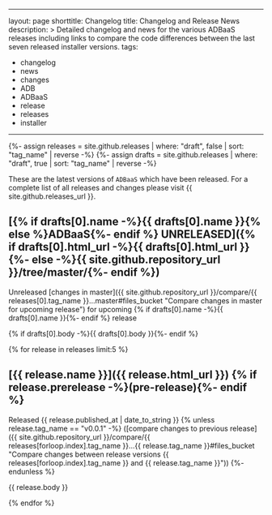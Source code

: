
---
layout: page
shorttitle: Changelog
title: Changelog and Release News
description: >
  Detailed changelog and news for the various ADBaaS releases including
  links to compare the code differences between the last seven released
  installer versions.
tags:
  - changelog
  - news
  - changes
  - ADB
  - ADBaaS
  - release
  - releases
  - installer
---

{%- assign releases = site.github.releases | where: "draft", false | sort: "tag_name" | reverse -%}
{%- assign drafts   = site.github.releases | where: "draft", true | sort: "tag_name" | reverse -%}

These are the latest versions of `ADBaaS` which have been released. For a complete list of all releases and changes please visit {{ site.github.releases_url }}.

## [{% if drafts[0].name -%}{{ drafts[0].name }}{% else %}ADBaaS{%- endif %} UNRELEASED]({% if drafts[0].html_url -%}{{ drafts[0].html_url }}{%- else -%}{{ site.github.repository_url }}/tree/master/{%- endif %})

Unreleased [changes in master]({{ site.github.repository_url }}/compare/{{ releases[0].tag_name }}...master#files_bucket "Compare changes in master for upcoming release") for upcoming {% if drafts[0].name -%}{{ drafts[0].name }}{%- endif %} release

{% if drafts[0].body -%}{{ drafts[0].body }}{%- endif %}

{% for release in releases limit:5 %}

## [{{ release.name }}]({{ release.html_url }}) {% if release.prerelease -%}(pre-release){%- endif %}

Released <time datetime="{{ release.published_at | date_to_xmlschema }}">{{ release.published_at | date_to_string }}</time>
{% unless release.tag_name == "v0.0.1" -%}
([compare changes to previous release]({{ site.github.repository_url }}/compare/{{ releases[forloop.index].tag_name }}...{{ release.tag_name }}#files_bucket "Compare changes between release versions {{ releases[forloop.index].tag_name }} and {{ release.tag_name }}"))
{%- endunless %}

{{ release.body }}

{% endfor %}
